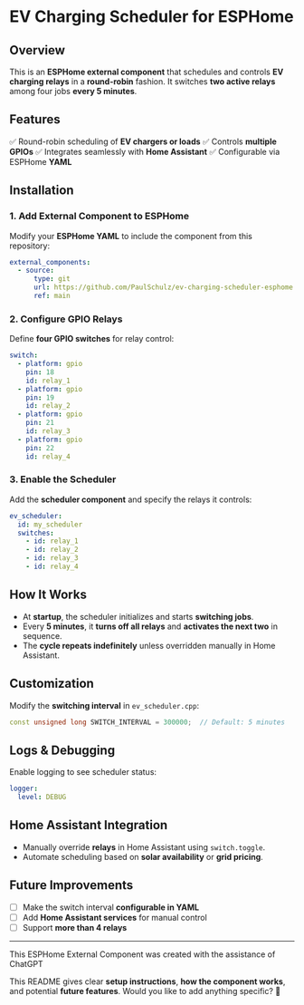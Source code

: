 # **EV Charging Scheduler for ESPHome**

## **Overview**
This is an **ESPHome external component** that schedules and controls **EV charging relays** in a **round-robin** fashion. It switches **two active relays** among four jobs **every 5 minutes**.

## **Features**
✅ Round-robin scheduling of **EV chargers or loads**
✅ Controls **multiple GPIOs**
✅ Integrates seamlessly with **Home Assistant**
✅ Configurable via ESPHome **YAML**

## **Installation**
### **1. Add External Component to ESPHome**
Modify your **ESPHome YAML** to include the component from this repository:

```yaml
external_components:
  - source:
      type: git
      url: https://github.com/PaulSchulz/ev-charging-scheduler-esphome
      ref: main
```

### **2. Configure GPIO Relays**
Define **four GPIO switches** for relay control:

```yaml
switch:
  - platform: gpio
    pin: 18
    id: relay_1
  - platform: gpio
    pin: 19
    id: relay_2
  - platform: gpio
    pin: 21
    id: relay_3
  - platform: gpio
    pin: 22
    id: relay_4
```

### **3. Enable the Scheduler**
Add the **scheduler component** and specify the relays it controls:

```yaml
ev_scheduler:
  id: my_scheduler
  switches:
    - id: relay_1
    - id: relay_2
    - id: relay_3
    - id: relay_4
```

## **How It Works**
- At **startup**, the scheduler initializes and starts **switching jobs**.
- Every **5 minutes**, it **turns off all relays** and **activates the next two** in sequence.
- The **cycle repeats indefinitely** unless overridden manually in Home Assistant.

## **Customization**
Modify the **switching interval** in `ev_scheduler.cpp`:
```cpp
const unsigned long SWITCH_INTERVAL = 300000;  // Default: 5 minutes
```

## **Logs & Debugging**
Enable logging to see scheduler status:
```yaml
logger:
  level: DEBUG
```

## **Home Assistant Integration**
- Manually override **relays** in Home Assistant using `switch.toggle`.
- Automate scheduling based on **solar availability** or **grid pricing**.

## **Future Improvements**
- [ ] Make the switch interval **configurable in YAML**
- [ ] Add **Home Assistant services** for manual control
- [ ] Support **more than 4 relays**

---
This ESPHome External Component was created with the assistance of ChatGPT

This README gives clear **setup instructions**, **how the component works**, and potential **future features**. Would you like to add anything specific? 🚀

